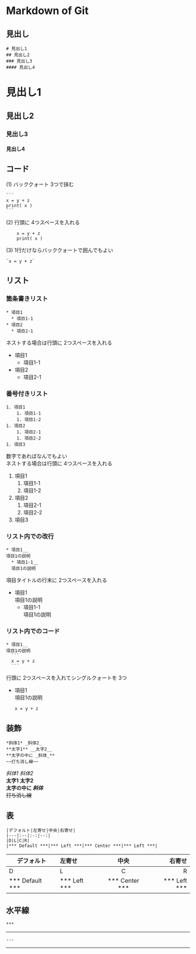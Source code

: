# Markdown of Git

## 見出し
```
# 見出し1
## 見出し2
### 見出し3
#### 見出し4
```
# 見出し1
## 見出し2
### 見出し3
#### 見出し4

## コード
(1) バッククォート 3つで挟む

    ```
    x = y + z
    print( x )
    ```
(2) 行頭に 4つスペースを入れる
```
    x = y + z
    print( x )
```
(3) 1行だけならバッククォートで囲んでもよい  
```
`x = y + z`
```

## リスト
### 箇条書きリスト
```
* 項目1
  * 項目1-1
* 項目2
  * 項目2-1
```
ネストする場合は行頭に 2つスペースを入れる

* 項目1
  * 項目1-1
* 項目2
  * 項目2-1

### 番号付きリスト
```
1. 項目1
    1. 項目1-1
    1. 項目1-2
1. 項目2
    1. 項目2-1
    1. 項目2-2
1. 項目3
```
数字であればなんでもよい  
ネストする場合は行頭に 4つスペースを入れる

1. 項目1
    1. 項目1-1
    1. 項目1-2
1. 項目2
    1. 項目2-1
    1. 項目2-2
1. 項目3

### リスト内での改行
```
* 項目1__
項目1の説明
  * 項目1-1__
  項目1の説明
```
項目タイトルの行末に 2つスペースを入れる
* 項目1  
項目1の説明
  * 項目1-1  
  項目1の説明

### リスト内でのコード
    * 項目1__
    項目1の説明
      ```
      x = y + z
      ```
行頭に 2つスペースを入れてシングルクォートを 3つ

* 項目1  
項目1の説明
  ```
  x = y + z
  ```

## 装飾
```
*斜体1* _斜体2_
**太字1** __太字2__
**太字の中に _斜体_**
~~打ち消し線~~
```
*斜体1* _斜体2_  
**太字1** __太字2__  
**太字の中に _斜体_**  
~~打ち消し線~~  

## 表
```
|デフォルト|左寄せ|中央|右寄せ|
|---|:--|:-:|--:|
|D|L|C|R|
|*** Default ***|*** Left ***|*** Center ***|*** Left ***|
```

|デフォルト|左寄せ|中央|右寄せ|
|---|:--|:-:|--:|
|D|L|C|R|
|*** Default ***|*** Left ***|*** Center ***|*** Left ***|

## 水平線
    ***
***

    ---
---
